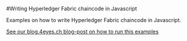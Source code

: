 #Writing Hyperledger Fabric chaincode in Javascript

Examples on how to write Hyperledger Fabric chaincode in Javascript.

[See our blog.4eyes.ch blog-post on how to run this examples](https://blog.4eyes.ch/writing-fabric-chaincode-in-javascript/)
